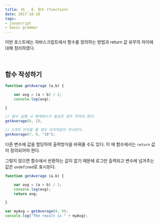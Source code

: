 ```yaml
---
title: JS _ 8. 함수 (function)
date: 2017-10-18
tags:
- javascript
- basic grammar
---
```


이번 포스트에는 자바스크립트에서 함수를 정의하는 방법과 return 값 유무의 차이에 대해 정리하였다.

<br>

## 함수 작성하기

```js
function getAverage (a,b) {

    var avg = (a + b) / 2;
    console.log(avg);

}

// 함수 실행 시 매개변수가 필요한 경우 주어야 한다.
getAverage(8, 2);

// 3개의 인자를 줄 경우 마지막값이 무시된다.
getAverage(7, 9, "10");
```

다른 변수에 값을 할당하여 출력방식을 바꿔줄 수도 있다. 이 때 함수에서는 `return` 값이 정의되어야 한다.

그렇지 않으면 함수에서 반환하는 값이 없기 때문에 로그만 출력되고 변수에 넘겨주는 값은 `undefined`로 표시된다.

```js
function getAverage (a,b) {

    var avg = (a + b) / 2;
    console.log(avg);
    return avg;

}

var myAvg = getAverage(8, 9);
console.log("The result is " + myAvg);
```

<br>
